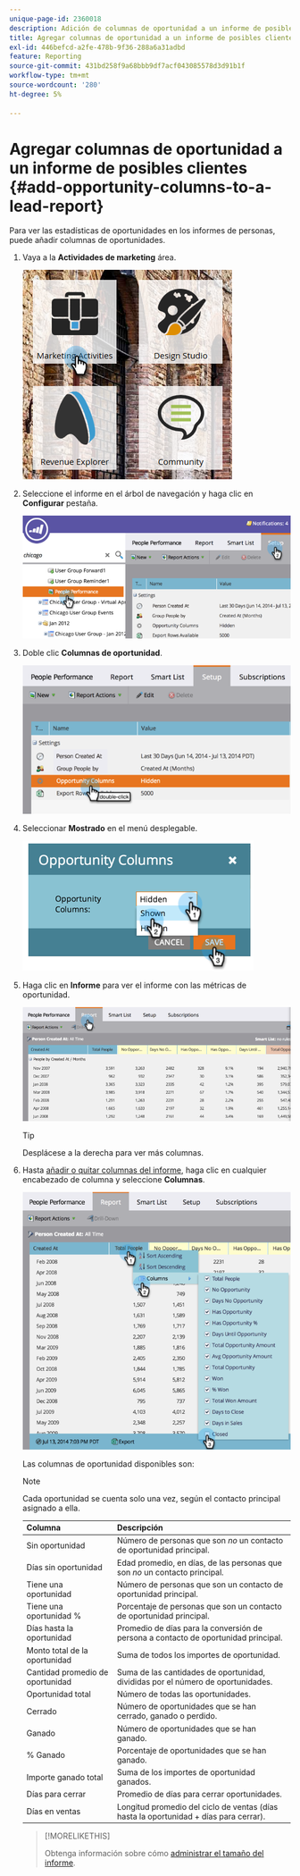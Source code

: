 ```yaml
---
unique-page-id: 2360018
description: Adición de columnas de oportunidad a un informe de posibles clientes - Documentos de Marketo - Documentación del producto
title: Agregar columnas de oportunidad a un informe de posibles clientes
exl-id: 446befcd-a2fe-478b-9f36-288a6a31adbd
feature: Reporting
source-git-commit: 431bd258f9a68bbb9df7acf043085578d3d91b1f
workflow-type: tm+mt
source-wordcount: '280'
ht-degree: 5%

---
```


# Agregar columnas de oportunidad a un informe de posibles clientes {#add-opportunity-columns-to-a-lead-report}

Para ver las estadísticas de oportunidades en los informes de personas, puede añadir columnas de oportunidades.

1. Vaya a la **Actividades de marketing** área.

   ![](assets/ma.png)

1. Seleccione el informe en el árbol de navegación y haga clic en **Configurar** pestaña.

   ![](assets/two.png)

1. Doble clic **Columnas de oportunidad**.

   ![](assets/three.png)

1. Seleccionar **Mostrado** en el menú desplegable.

   ![](assets/image2014-9-16-12-3a50-3a33.png)

1. Haga clic en **Informe** para ver el informe con las métricas de oportunidad.

   ![](assets/five.png)

   >[!TIP]
   >
   >Desplácese a la derecha para ver más columnas.

1. Hasta [añadir o quitar columnas del informe](/help/marketo/product-docs/reporting/basic-reporting/editing-reports/select-report-columns.md), haga clic en cualquier encabezado de columna y seleccione **Columnas**.

   ![](assets/six.png)

   Las columnas de oportunidad disponibles son:

   >[!NOTE]
   >
   >Cada oportunidad se cuenta solo una vez, según el contacto principal asignado a ella.

   | Columna | Descripción |
   |---|---|
   | Sin oportunidad | Número de personas que son *no* un contacto de oportunidad principal. |
   | Días sin oportunidad | Edad promedio, en días, de las personas que son *no* un contacto principal. |
   | Tiene una oportunidad | Número de personas que son un contacto de oportunidad principal. |
   | Tiene una oportunidad % | Porcentaje de personas que son un contacto de oportunidad principal. |
   | Días hasta la oportunidad | Promedio de días para la conversión de persona a contacto de oportunidad principal. |
   | Monto total de la oportunidad | Suma de todos los importes de oportunidad. |
   | Cantidad promedio de oportunidad | Suma de las cantidades de oportunidad, divididas por el número de oportunidades. |
   | Oportunidad total | Número de todas las oportunidades. |
   | Cerrado | Número de oportunidades que se han cerrado, ganado o perdido. |
   | Ganado | Número de oportunidades que se han ganado. |
   | % Ganado | Porcentaje de oportunidades que se han ganado. |
   | Importe ganado total | Suma de los importes de oportunidad ganados. |
   | Días para cerrar | Promedio de días para cerrar oportunidades. |
   | Días en ventas | Longitud promedio del ciclo de ventas (días hasta la oportunidad + días para cerrar). |

   >[!MORELIKETHIS]
   >
   >Obtenga información sobre cómo [administrar el tamaño del informe](/help/marketo/product-docs/reporting/basic-reporting/editing-reports/configure-report-size.md).
